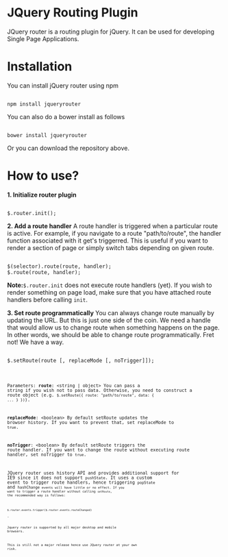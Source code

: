 # JQuery Routing Plugin
JQuery router is a routing plugin for jQuery. It can be used for developing Single Page Applications.

# Installation
You can install jQuery router using npm

<pre><code>
npm install jqueryrouter
</code></pre>

You can also do a bower install as follows

<pre><code>
bower install jqueryrouter
</code></pre>

Or you can download the repository above.

# How to use?
<b>1. Initialize router plugin</b>

<pre><code>
$.router.init();
</code></pre>

<b>2. Add a route handler</b>
A route handler is triggered when a particular route is active. For example, if you navigate to a route "path/to/route", the handler function associated with it get's triggerred. This is useful if you want to render a section of page or simply switch tabs depending on given route.

<pre><code>
$(selector).route(route, handler);
$.route(route, handler);
</code></pre>

<b>Note:</b><code>$.router.init</code> does not execute route handlers (yet). If you wish to render something on page load, make sure that you have attached route handlers before calling <code>init</code>.

<b>3. Set route programmatically</b>
You can always change route manually by updating the URL. But this is just one side of the coin. We need a handle that would allow us to change route when something happens on the page. In other words, we should be able to change route programmatically. Fret not! We have a way.

<pre><code>
$.setRoute(route [, replaceMode [, noTrigger]]);
<code></pre>

Parameters:
<b>route</b>: &lt;string | object&gt;
You can pass a string if you wish not to pass data. Otherwise, you need to construct a route object (e.g. <code>$.setRoute({ route: "path/to/route", data: { ... } })</code>).

<b>replaceMode</b>: &lt;boolean&gt;
By default setRoute updates the browser history. If you want to prevent that, set replaceMode to <code>true</code>.

<b>noTrigger</b>: &lt;boolean&gt;
By default setRoute triggers the route handler. If you want to change the route without executing route handler, set noTrigger to <code>true</code>.

JQuery router uses history API and provides additional support for IE9 since it does not support <code>pushState</code>. It uses a custom event to trigger route handlers, hence triggering <code>popState</code> and <code>hashChange<code> events will have little or no effect. If you want to trigger a route handler without calling <code>setRoute</code>, the recommended way is follows: 

<pre><code>$.router.events.trigger($.router.events.routeChanged)</code></pre>.

Jquery router is supported by all major desktop and mobile browsers.

This is still not a major release hence use JQuery router at your own risk.